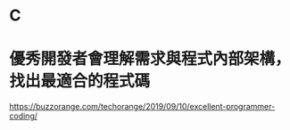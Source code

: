 # C 

# 優秀開發者會理解需求與程式內部架構，找出最適合的程式碼

https://buzzorange.com/techorange/2019/09/10/excellent-programmer-coding/
```
